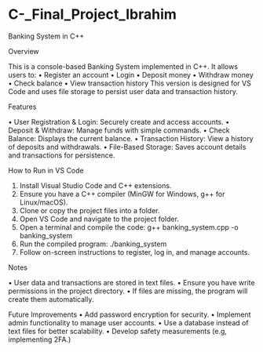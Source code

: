 # C-_Final_Project_Ibrahim

Banking System in C++ 

Overview

This is a console-based Banking System implemented in C++. 
It allows users to:
•	Register an account
•	Login
•	Deposit money
•	Withdraw money
•	Check balance
•	View transaction history
This version is designed for VS Code and uses file storage to persist user data and transaction history.

Features

•	User Registration & Login: Securely create and access accounts.
•	Deposit & Withdraw: Manage funds with simple commands.
•	Check Balance: Displays the current balance.
•	Transaction History: View a history of deposits and withdrawals.
•	File-Based Storage: Saves account details and transactions for persistence.

How to Run in VS Code

1.	Install Visual Studio Code and C++ extensions.
2.	Ensure you have a C++ compiler (MinGW for Windows, g++ for Linux/macOS).
3.	Clone or copy the project files into a folder.
4.	Open VS Code and navigate to the project folder.
5.	Open a terminal and compile the code: g++ banking_system.cpp -o banking_system
6.	Run the compiled program: ./banking_system
7.	Follow on-screen instructions to register, log in, and manage accounts.

Notes

•	User data and transactions are stored in text files.
•	Ensure you have write permissions in the project directory.
•	If files are missing, the program will create them automatically.

Future Improvements
•	Add password encryption for security.
•	Implement admin functionality to manage user accounts.
•	Use a database instead of text files for better scalability.
•	Develop safety measurements (e.g, implementing 2FA.)

